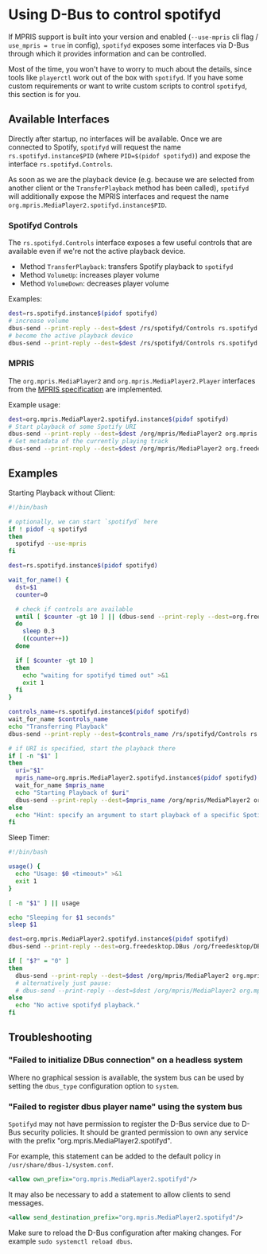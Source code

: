 # Using D-Bus to control spotifyd

If MPRIS support is built into your version and enabled (`--use-mpris` cli flag / `use_mpris = true` in config), `spotifyd` exposes some interfaces via D-Bus through which it provides information and can be controlled.

Most of the time, you won't have to worry to much about the details, since tools like `playerctl` work out of the box with `spotifyd`. If you have some custom requirements or want to write custom scripts to control `spotifyd`, this section is for you.

## Available Interfaces

Directly after startup, no interfaces will be available. Once we are connected to Spotify, `spotifyd` will request the name `rs.spotifyd.instance$PID` (where `PID=$(pidof spotifyd)`) and expose the interface `rs.spotifyd.Controls`.

As soon as we are the playback device (e.g. because we are selected from another client or the `TransferPlayback` method has been called), `spotifyd` will additionally expose the MPRIS interfaces and request the name `org.mpris.MediaPlayer2.spotifyd.instance$PID`.

### Spotifyd Controls

The `rs.spotifyd.Controls` interface exposes a few useful controls that are available even if we're not the active playback device.

- Method `TransferPlayback`: transfers Spotify playback to `spotifyd`
- Method `VolumeUp`: increases player volume
- Method `VolumeDown`: decreases player volume

Examples:
```bash
dest=rs.spotifyd.instance$(pidof spotifyd)
# increase volume
dbus-send --print-reply --dest=$dest /rs/spotifyd/Controls rs.spotifyd.Controls.VolumeUp
# become the active playback device
dbus-send --print-reply --dest=$dest /rs/spotifyd/Controls rs.spotifyd.Controls.TransferPlayback
```

### MPRIS

The `org.mpris.MediaPlayer2` and `org.mpris.MediaPlayer2.Player` interfaces from the [MPRIS specification](https://specifications.freedesktop.org/mpris-spec/latest/) are implemented.

Example usage:
```bash
dest=org.mpris.MediaPlayer2.spotifyd.instance$(pidof spotifyd)
# Start playback of some Spotify URI
dbus-send --print-reply --dest=$dest /org/mpris/MediaPlayer2 org.mpris.MediaPlayer2.Player.OpenUri string:spotify:track:4PTG3Z6ehGkBFwjybzWkR8
# Get metadata of the currently playing track
dbus-send --print-reply --dest=$dest /org/mpris/MediaPlayer2 org.freedesktop.DBus.Properties.Get string:org.mpris.MediaPlayer2.Player string:Metadata
```

## Examples

Starting Playback without Client:
```bash
#!/bin/bash

# optionally, we can start `spotifyd` here
if ! pidof -q spotifyd
then
  spotifyd --use-mpris
fi

dest=rs.spotifyd.instance$(pidof spotifyd)

wait_for_name() {
  dst=$1
  counter=0

  # check if controls are available
  until [ $counter -gt 10 ] || (dbus-send --print-reply --dest=org.freedesktop.DBus /org/freedesktop/DBus org.freedesktop.DBus.ListNames | grep -q "$dest")
  do
    sleep 0.3
    ((counter++))
  done

  if [ $counter -gt 10 ]
  then
    echo "waiting for spotifyd timed out" >&1
    exit 1
  fi
}

controls_name=rs.spotifyd.instance$(pidof spotifyd)
wait_for_name $controls_name
echo "Transferring Playback"
dbus-send --print-reply --dest=$controls_name /rs/spotifyd/Controls rs.spotifyd.Controls.TransferPlayback

# if URI is specified, start the playback there
if [ -n "$1" ]
then
  uri="$1"
  mpris_name=org.mpris.MediaPlayer2.spotifyd.instance$(pidof spotifyd)
  wait_for_name $mpris_name
  echo "Starting Playback of $uri"
  dbus-send --print-reply --dest=$mpris_name /org/mpris/MediaPlayer2 org.mpris.MediaPlayer2.Player.OpenUri "string:$uri"
else
  echo "Hint: specify an argument to start playback of a specific Spotify URI"
fi
```

Sleep Timer:
```bash
#!/bin/bash

usage() {
  echo "Usage: $0 <timeout>" >&1
  exit 1
}

[ -n "$1" ] || usage

echo "Sleeping for $1 seconds"
sleep $1

dest=org.mpris.MediaPlayer2.spotifyd.instance$(pidof spotifyd)
dbus-send --print-reply --dest=org.freedesktop.DBus /org/freedesktop/DBus org.freedesktop.DBus.ListNames | grep -q "$dest"

if [ "$?" = "0" ]
then
  dbus-send --print-reply --dest=$dest /org/mpris/MediaPlayer2 org.mpris.MediaPlayer2.Player.Stop
  # alternatively just pause:
  # dbus-send --print-reply --dest=$dest /org/mpris/MediaPlayer2 org.mpris.MediaPlayer2.Player.Pause
else
  echo "No active spotifyd playback."
fi
```

## Troubleshooting

### "Failed to initialize DBus connection" on a headless system

Where no graphical session is available, the system bus can be used by setting the `dbus_type` configuration option to `system`.

### "Failed to register dbus player name" using the system bus

`Spotifyd` may not have permission to register the D-Bus service due to D-Bus security policies. It should be granted permission to own any service with the prefix "org.mpris.MediaPlayer2.spotifyd".

For example, this statement can be added to the default policy in `/usr/share/dbus-1/system.conf`.

```xml
<allow own_prefix="org.mpris.MediaPlayer2.spotifyd"/>
```

It may also be necessary to add a statement to allow clients to send messages.

```xml
<allow send_destination_prefix="org.mpris.MediaPlayer2.spotifyd"/>
```

Make sure to reload the D-Bus configuration after making changes. For example `sudo systemctl reload dbus`.
